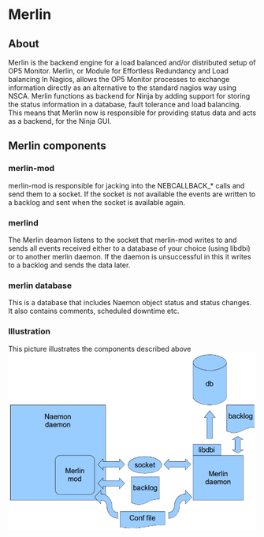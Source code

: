# Merlin

## About

Merlin is the backend engine for a load balanced and/or distributed setup of OP5 Monitor.
Merlin, or Module for Effortless Redundancy and Load balancing In Nagios, allows the OP5 Monitor processes to exchange information directly as an alternative to the standard nagios way using NSCA.
Merlin functions as backend for Ninja by adding support for storing the status information in a database, fault tolerance and load balancing. This means that Merlin now is responsible for providing status data and acts as a backend, for the Ninja GUI.

## Merlin components

### merlin-mod

merlin-mod is responsible for jacking into the NEBCALLBACK\_\* calls and send them to a socket. If the socket is not available the events are written to a backlog and sent when the socket is available again.

### merlind

The Merlin deamon listens to the socket that merlin-mod writes to and sends all events received either to a database of your choice (using libdbi) or to another merlin daemon. If the daemon is unsuccessful in this it writes to a backlog and sends the data later.

### merlin database

This is a database that includes Naemon object status and status changes. It also contains comments, scheduled downtime etc.

### Illustration

This picture illustrates the components described above
 ![](attachments/16482409/16679318.png)
